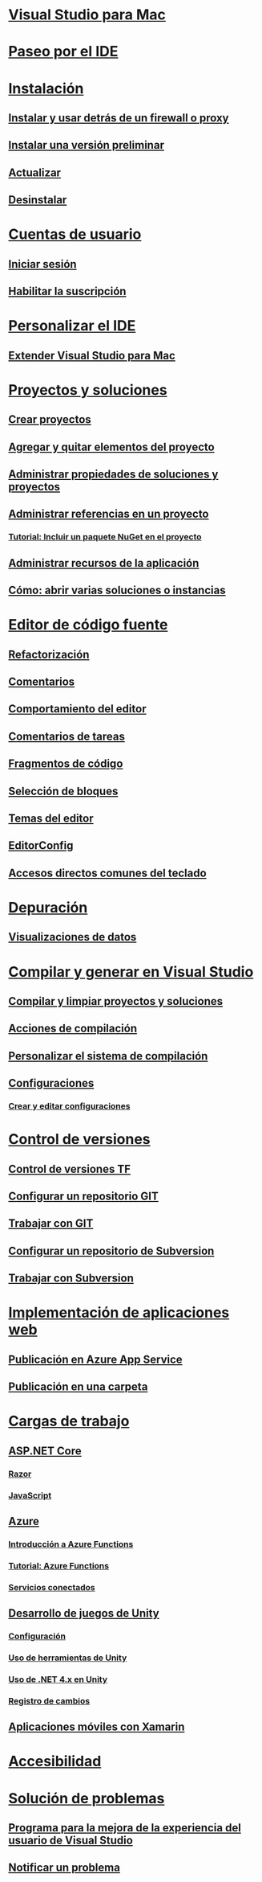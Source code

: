 # [Visual Studio para Mac](/visualstudio/mac/)
# [Paseo por el IDE](ide-tour.md)

# [Instalación](installation.md)
## [Instalar y usar detrás de un firewall o proxy](/visualstudio/mac/install-behind-a-firewall-or-proxy-server)
## [Instalar una versión preliminar](/visualstudio/mac/install-preview)
## [Actualizar](/visualstudio/mac/update)
## [Desinstalar](/visualstudio/mac/uninstall)


# [Cuentas de usuario](/visualstudio/mac/user-accounts)
## [Iniciar sesión](/visualstudio/mac/signing-in)
## [Habilitar la suscripción](/visualstudio/mac/activation)

# [Personalizar el IDE](/visualstudio/mac/customizing-the-ide)
## [Extender Visual Studio para Mac](/visualstudio/mac/extending-visual-studio-mac)


# [Proyectos y soluciones](/visualstudio/mac/projects-and-solutions)
## [Crear proyectos](/visualstudio/mac/create-new-projects)
## [Agregar y quitar elementos del proyecto](/visualstudio/mac/add-and-remove-project-items)
## [Administrar propiedades de soluciones y proyectos](/visualstudio/mac/managing-solutions-and-project-properties)
## [Administrar referencias en un proyecto](/visualstudio/mac/managing-references-in-a-project)
### [Tutorial: Incluir un paquete NuGet en el proyecto](/visualstudio/mac/nuget-walkthrough)
## [Administrar recursos de la aplicación](/visualstudio/mac/managing-app-resources)
## [Cómo: abrir varias soluciones o instancias](/visualstudio/mac/open-multiple-solutions)

# [Editor de código fuente](/visualstudio/mac/source-editor)
## [Refactorización](/visualstudio/mac/refactoring)
## [Comentarios](/visualstudio/mac/comments)
## [Comportamiento del editor](/visualstudio/mac/editor-behavior)
## [Comentarios de tareas](/visualstudio/mac/task-comments)
## [Fragmentos de código](/visualstudio/mac/snippets)
## [Selección de bloques](/visualstudio/mac/block-selection)
## [Temas del editor](/visualstudio/mac/editor-themes)
## [EditorConfig](/visualstudio/mac/editorconfig)
## [Accesos directos comunes del teclado](/visualstudio/mac/keyboard-shortcuts)

# [Depuración](/visualstudio/mac/debugging)
## [Visualizaciones de datos](/visualstudio/mac/data-visualizations)

# [Compilar y generar en Visual Studio](/visualstudio/mac/compiling-and-building)
## [Compilar y limpiar proyectos y soluciones](/visualstudio/mac/building-and-cleaning-projects-and-solutions)
## [Acciones de compilación](/visualstudio/mac/build-actions)
## [Personalizar el sistema de compilación](/visualstudio/mac/customizing-build-system)
## [Configuraciones](/visualstudio/mac/configurations)
### [Crear y editar configuraciones](/visualstudio/mac/create-and-edit-configurations)

# [Control de versiones](/visualstudio/mac/version-control)
## [Control de versiones TF](/visualstudio/mac/tf-version-control)
## [Configurar un repositorio GIT](/visualstudio/mac/set-up-git-repository)
## [Trabajar con GIT](/visualstudio/mac/working-with-git)
## [Configurar un repositorio de Subversion](/visualstudio/mac/set-up-subversion-repository)
## [Trabajar con Subversion](/visualstudio/mac/working-with-subversion)

# [Implementación de aplicaciones web](/visualstudio/mac/web-app-deployment.md)
## [Publicación en Azure App Service](/visualstudio/mac/publish-app-svc.md)
## [Publicación en una carpeta](/visualstudio/mac/publish-folder.md)

# [Cargas de trabajo](/visualstudio/mac/workloads)
## [ASP.NET Core](/visualstudio/mac/asp-net-core)
### [Razor](/visualstudio/mac/razor)
### [JavaScript](/visualstudio/mac/javascript)
## [Azure](/visualstudio/mac/azure-workload)
### [Introducción a Azure Functions](/visualstudio/mac/azure-functions)
### [Tutorial: Azure Functions](/visualstudio/mac/azure-functions-lab)
### [Servicios conectados](/visualstudio/mac/connected-services)
## [Desarrollo de juegos de Unity](/visualstudio/mac/unity-tools)
### [Configuración](/visualstudio/mac/setup-vsmac-tools-unity)
### [Uso de herramientas de Unity](/visualstudio/mac/using-vsmac-tools-unity)
### [Uso de .NET 4.x en Unity](/visualstudio/mac//visualstudio/cross-platform/unity-scripting-upgrade/?context=visualstudio/mac/context)
### [Registro de cambios](/visualstudio/mac//visualstudio/cross-platform/change-log-visual-studio-tools-for-unity-mac/?context=visualstudio/mac/context)
## [Aplicaciones móviles con Xamarin](/xamarin/)

# [Accesibilidad](/visualstudio/mac/accessibility)

# [Solución de problemas](/visualstudio/mac/troubleshooting)
## [Programa para la mejora de la experiencia del usuario de Visual Studio](/visualstudio/mac/visual-studio-experience-improvement-program)
## [Notificar un problema](/visualstudio/mac/report-a-problem)
